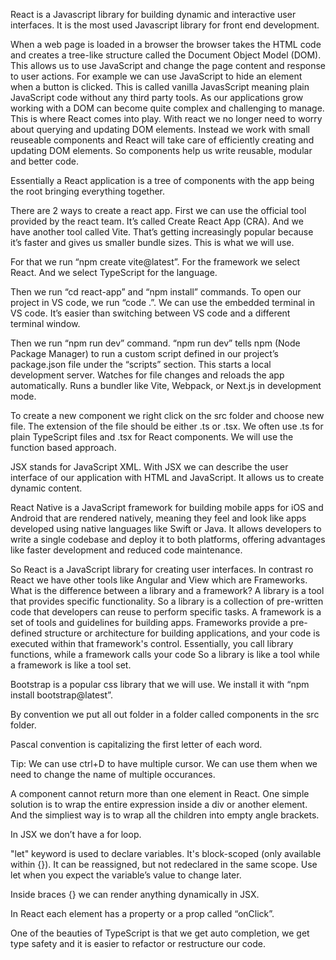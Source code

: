 React is a Javascript library for building dynamic and interactive user interfaces. It is the most used Javascript library for front end development.

When a web page is loaded in a browser the browser takes the HTML code and creates a tree-like structure called the Document Object Model (DOM). This allows us to use JavaScript and change the page content and response to user actions. For example we can 
use JavaScript to hide an element when a button is clicked. This is called vanilla JavasScript meaning plain JavaScript code without any third party tools. As our applications grow working with a DOM can become quite complex and challenging to manage. 
This is where React comes into play. With react we no longer need to worry about querying and updating DOM elements. Instead we work with small reuseable components and React will take care of efficiently creating and updating DOM elements. So components 
help us write reusable, modular and better code.

Essentially a React application is a tree of components with the app being the root bringing everything together.

There are 2 ways to create a react app. First we can use the official tool provided by the react team. It’s called Create React App (CRA). And we have another tool called Vite. That’s getting increasingly popular because it’s faster and gives us smaller 
bundle sizes. This is what we will use.

For that we run “npm create vite@latest”. For the framework we select React. And we select TypeScript for the language.

Then we run “cd react-app” and “npm install” commands.
To open our project in VS code, we run “code .”.
We can use the embedded terminal in VS code. It’s easier than switching between VS code and a different terminal window.

Then we run “npm run dev” command.
“npm run dev” tells npm (Node Package Manager) to run a custom script defined in our project’s package.json file under the “scripts” section.
This starts a local development server.
Watches for file changes and reloads the app automatically.
Runs a bundler like Vite, Webpack, or Next.js in development mode.

To create a new component we right click on the src folder and choose new file. The extension of the file should be either .ts or .tsx. We often use .ts for plain TypeScript files and .tsx for React components. We will use the function based approach.

JSX stands for JavaScript XML. With JSX we can describe the user interface of our application with HTML and JavaScript. It allows us to create dynamic content. 

React Native is a JavaScript framework for building mobile apps for iOS and Android that are rendered natively, meaning they feel and look like apps developed using native languages like Swift or Java. It allows developers to write a single codebase and 
deploy it to both platforms, offering advantages like faster development and reduced code maintenance.

So React is a JavaScript library for creating user interfaces. In contrast ro React we have other tools like Angular and View which are Frameworks. What is the difference between a library and a framework?
A library is a tool that provides specific functionality. So a library is a collection of pre-written code that developers can reuse to perform specific tasks.
A framework is a set of tools and guidelines for building apps. Frameworks provide a pre-defined structure or architecture for building applications, and your code is executed within that framework's control. Essentially, you call library functions, while 
a framework calls your code
So a library is like a tool while a framework is like a tool set.

Bootstrap is a popular css library that we will use. We install it with “npm install bootstrap@latest”.

By convention we put all out folder in a folder called components in the src folder.

Pascal convention is capitalizing the first letter of each word.

Tip: We can use ctrl+D to have multiple cursor. We can use them when we need to change the name of multiple occurances.

A component cannot return more than one element in React. One simple solution is to wrap the entire expression inside a div or another element.
And the simpliest way is to wrap all the children into empty angle brackets.

In JSX we don’t have a for loop.

"let" keyword is used to declare variables.
It's block-scoped (only available within {}).
It can be reassigned, but not redeclared in the same scope.
Use let when you expect the variable’s value to change later.

Inside braces {} we can render anything dynamically in JSX. 

In React each element has a property or a prop called “onClick”.

One of the beauties of TypeScript is that we get auto completion, we get type safety and it is easier to refactor or restructure our code.
